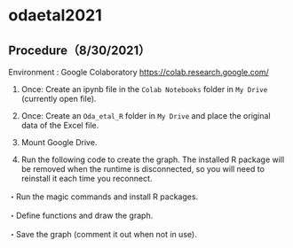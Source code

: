 # odaetal2021

## Procedure（8/30/2021）

Environment : Google Colaboratory
https://colab.research.google.com/

1. Once: Create an ipynb file in the `Colab Notebooks` folder in `My Drive` (currently open file).

2. Once: Create an `Oda_etal_R` folder in `My Drive` and place the original data of the Excel file.

3. Mount Google Drive.

4. Run the following code to create the graph. The installed R package will be removed when the runtime is disconnected, so you will need to reinstall it each time you reconnect.

  ・Run the magic commands and install R packages.

  ・Define functions and draw the graph.

  ・Save the graph (comment it out when not in use).
